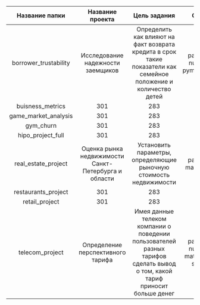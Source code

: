 | Название папки | Название проекта | Цель задания |Стек |
| :---: | :---: | :---: |:---: |
| borrower_trustability | Исследование надежности заемщиков | Определить как влияют на факт возврата кредита в срок такие показатели как семейное положение и количество детей |pandas, numpy, pymystem3 |
| buisness_metrics | 301 | 283 |283 |
| game_market_analysis | 301 | 283 |283 |
| gym_churn | 301 | 283 |283 |
| hipo_project_full | 301 | 283 |283 |
| real_estate_project | Оценка рынка недвижимости Санкт-Петербурга и области | Установить параметры, определяющие рыночную стоимость недвижимости |pandas, matplotlib |
| restaurants_project | 301 | 283 |283 |
| retail_project | 301 | 283 |283 |
| telecom_project | Определение перспективного тарифа | Имея данные телеком компании о поведении пользователей разных тарифов сделать вывод о том, какой тариф приносит больше денег |pandas, numpy, matplotlib, scipy |

